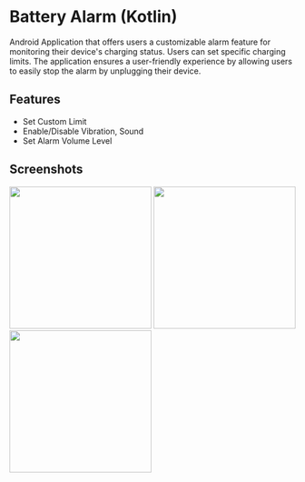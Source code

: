 # Battery Alarm (Kotlin)

Android Application that offers users a customizable alarm feature for monitoring their device's charging status.
Users can set specific charging limits. The application ensures a user-friendly experience by allowing users to easily stop
the alarm by unplugging their device.

## Features

- Set Custom Limit
- Enable/Disable Vibration, Sound
- Set Alarm Volume Level

## Screenshots

<img src="https://github.com/jagadeesh-k-2802/battery-alarm-android/assets/63912668/1e3aede9-527d-4edc-a45d-07baddb7f082" width="250" />
<img src="https://github.com/jagadeesh-k-2802/battery-alarm-android/assets/63912668/bcc241d5-1159-4a94-934a-665225d253ce" width="250" />
<img src="https://github.com/jagadeesh-k-2802/battery-alarm-android/assets/63912668/3bf1af4f-3ced-4413-ba64-7f22d66def3a" width="250" />

